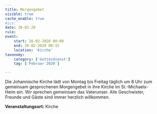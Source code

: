 ```yaml
---
title: Morgengebet
visible: true
cache_enable: true
#ics: 
date: 26-02-20
rule: 
event:
	start: 26-02-2020 08:00
	end: 26-02-2020 08:15
	location: 'Kirche'
taxonomy:
	category: ['Gottesdienst']
	tag: ['Februar 2020']

---
```

Die Johannische Kirche lädt von Montag bis Freitag täglich um 8 Uhr zum gemeinsam gesprochenen Morgengebet in ihre Kirche im St.-Michaels-Heim ein. Wir sprechen gemeinsam das Vaterunser. Alle Geschwister, Freunde und Gäste sind immer herzlich willkommen.



**Veranstaltungsort:** Kirche

